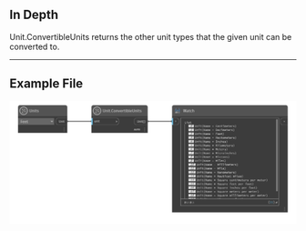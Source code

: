 ## In Depth
Unit.ConvertibleUnits returns the other unit types that the given unit can be converted to.
___
## Example File

![Unit.ConvertibleUnits](./DynamoUnits.Unit.ConvertibleUnits_img.png)